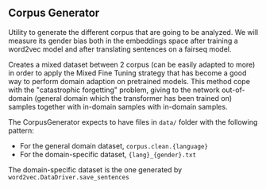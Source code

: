 ## Corpus Generator
Utility to generate the different corpus that are going to be analyzed. We will measure its gender bias both in the
 embeddings space after training a word2vec model and after translating sentences on a fairseq model.

Creates a mixed dataset between 2 corpus (can be easily adapted to more) in order to apply the Mixed Fine Tuning
 strategy that has become a good way to perform domain adaption on pretrained models. This method cope with the
  "catastrophic forgetting" problem, giving to the network out-of-domain (general domain which the transformer
   has been trained on) samples together with in-domain samples
   with in-domain samples. 
   
   The CorpusGenerator expects to have files in `data/` folder with the following pattern: 
   * For the general domain dataset, `corpus.clean.{language}` 
   * For the domain-specific dataset,  `{lang}_{gender}.txt` 
   
   The domain-specific dataset is the one generated by `word2vec.DataDriver.save_sentences`
